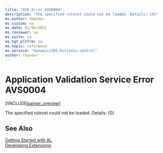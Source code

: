 ```yaml
---
title: "AVS Error AVS0004"
description: "The specified ruleset could not be loaded. Details: {0}"
ms.author: thpeder
ms.custom: na
ms.date: 02/05/2022
ms.reviewer: na
ms.suite: na
ms.tgt_pltfrm: na
ms.topic: reference
ms.service: "dynamics365-business-central"
author: thpeder
---
```

# Application Validation Service Error AVS0004

[!INCLUDE[banner_preview](../includes/banner_preview.md)]

The specified ruleset could not be loaded. Details: {0}

## See Also  
[Getting Started with AL](../devenv-get-started.md)  
[Developing Extensions](../devenv-dev-overview.md)  